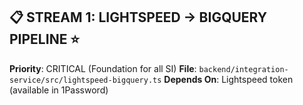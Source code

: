 ## 📋 STREAM 1: LIGHTSPEED → BIGQUERY PIPELINE ⭐

**Priority**: CRITICAL (Foundation for all SI)
**File**: `backend/integration-service/src/lightspeed-bigquery.ts`
**Depends On**: Lightspeed token (available in 1Password)
